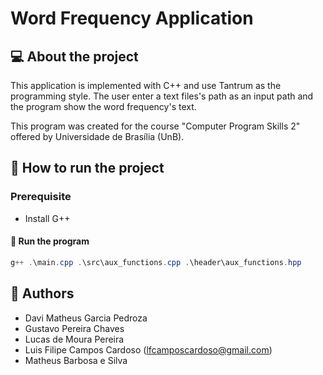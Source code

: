 # Word Frequency Application

## 💻 About the project

This application is implemented with C++ and use Tantrum as the programming style. The user enter a text files's path as an input path and the program show the word frequency's text.

This program was created for the course "Computer Program Skills 2" offered by Universidade de Brasília (UnB).


## 🚀 How to run the project

### Prerequisite
- Install G++

#### 🎲 Run the program
```Powershell
g++ .\main.cpp .\src\aux_functions.cpp .\header\aux_functions.hpp
```


## 🦸 Authors
- Davi Matheus Garcia Pedroza
- Gustavo Pereira Chaves
- Lucas de Moura Pereira
- Luis Filipe Campos Cardoso (lfcamposcardoso@gmail.com)
- Matheus Barbosa e Silva
